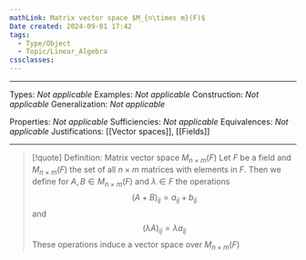 ```yaml
---
mathLink: Matrix vector space $M_{n\times m}(F)$
Date created: 2024-09-01 17:42
tags:
  - Type/Object
  - Topic/Linear_Algebra
cssclasses:
---
```


---  

Types: _Not applicable_
Examples: _Not applicable_
Construction: _Not applicable_
Generalization: _Not applicable_

Properties: _Not applicable_
Sufficiencies: _Not applicable_
Equivalences: _Not applicable_
Justifications: [[Vector spaces]], [[Fields]]

---

> [!quote] Definition: Matrix vector space $M_{n\times m}(F)$
> Let $F$ be a field and $M_{n\times m}(F)$ the set of all $n\times m$ matrices with elements in $F$. Then we define for $A,B\in M_{n\times m}(F)$ and $\lambda\in F$ the operations $$ (A+B)_{ij}=a_{ij}+b_{ij} $$and $$ (\lambda A)_{ij}=\lambda a_{ij} $$These operations induce a vector space over $M_{n\times m}(F)$





